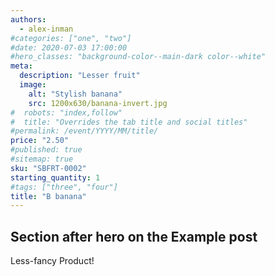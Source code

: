 ```yaml
---
authors:
  - alex-inman
#categories: ["one", "two"]
#date: 2020-07-03 17:00:00
#hero_classes: "background-color--main-dark color--white"
meta:
  description: "Lesser fruit"
  image:
    alt: "Stylish banana"
    src: 1200x630/banana-invert.jpg
#  robots: "index,follow"
#  title: "Overrides the tab title and social titles"
#permalink: /event/YYYY/MM/title/
price: "2.50"
#published: true
#sitemap: true
sku: "SBFRT-0002"
starting_quantity: 1
#tags: ["three", "four"]
title: "B banana"
---
```


## Section after hero on the Example post

Less-fancy Product!
